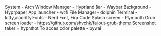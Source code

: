 System - Arch
Window Manager - Hyprland
Bar - Waybar
Background - Hyprpaper
App launcher - wofi
File Manager - dolphin
Terminal - kitty,alacritty
Fonts - Nerd Font, Fira Code
Splash screen - Plymouth
Grub screen loader - https://github.com/shvchk/fallout-grub-theme
Screenshot taker = hyprshot
To acces color palette - pywal